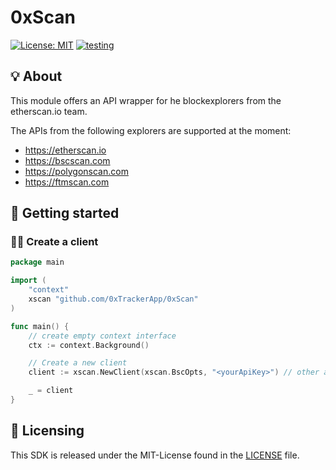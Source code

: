 # 0xScan
[![License: MIT](https://img.shields.io/badge/License-MIT-blue.svg)](https://github.com/0xTrackerApp/0xScan/blob/master/LICENSE)
[![testing](https://github.com/0xTrackerApp/0xScan/actions/workflows/testing.yml/badge.svg)](https://github.com/0xTrackerApp/0xScan/actions/workflows/testing.yml)

## 💡 About
This module offers an API wrapper for he blockexplorers from the etherscan.io team.

The APIs from the following explorers are supported at the moment:
- https://etherscan.io
- https://bscscan.com
- https://polygonscan.com
- https://ftmscan.com

## 🚀 Getting started

### 🧑‍💻 Create a client

```go
package main

import (
    "context"
    xscan "github.com/0xTrackerApp/0xScan"
)

func main() {
    // create empty context interface
    ctx := context.Background()

    // Create a new client
    client := xscan.NewClient(xscan.BscOpts, "<yourApiKey>") // other available options are xscan.EthOpts, xscan.PolygonOpts, etc

    _ = client
}
```

## 📜 Licensing
This SDK is released under the MIT-License found in the [LICENSE](https://github.com/0xTrackerApp/0xScan/blob/master/LICENSE) file.